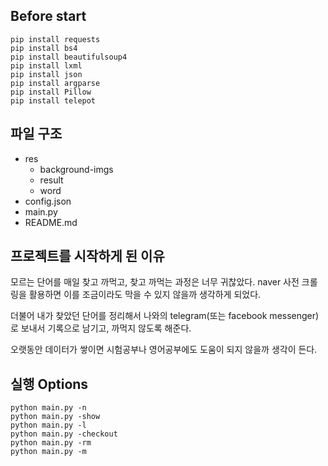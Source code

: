 ## Before start

    pip install requests
    pip install bs4
    pip install beautifulsoup4
    pip install lxml
    pip install json
    pip install argparse
    pip install Pillow
    pip install telepot

## 파일 구조

* res
    * background-imgs
    * result
    * word
* config.json
* main.py
* README.md

## 프로젝트를 시작하게 된 이유

 모르는 단어를 매일 찾고 까먹고, 찾고 까먹는 과정은 너무 귀찮았다. naver 사전 크롤링을 활용하면 이를 조금이라도 막을 수 있지 않을까 생각하게 되었다. 

 더불어 내가 찾았던 단어를 정리해서 나와의 telegram(또는 facebook messenger)로 보내서 기록으로 남기고, 까먹지 않도록 해준다.

 오랫동안 데이터가 쌓이면 시험공부나 영어공부에도 도움이 되지 않을까 생각이 든다. 

## 실행 Options

    python main.py -n
    python main.py -show
    python main.py -l
    python main.py -checkout
    python main.py -rm
    python main.py -m